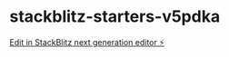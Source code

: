 # stackblitz-starters-v5pdka

[Edit in StackBlitz next generation editor ⚡️](https://stackblitz.com/~/github.com/mayurichore/stackblitz-starters-v5pdka)